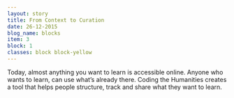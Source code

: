 ```yaml
---
layout: story
title: From Context to Curation
date: 26-12-2015
blog_name: blocks
item: 3
block: 1
classes: block block-yellow
---
```

Today, almost anything you want to learn is accessible online. Anyone who wants to learn, can use what’s already there. Coding the Humanities creates a tool that helps people structure, track and share what they want to learn.